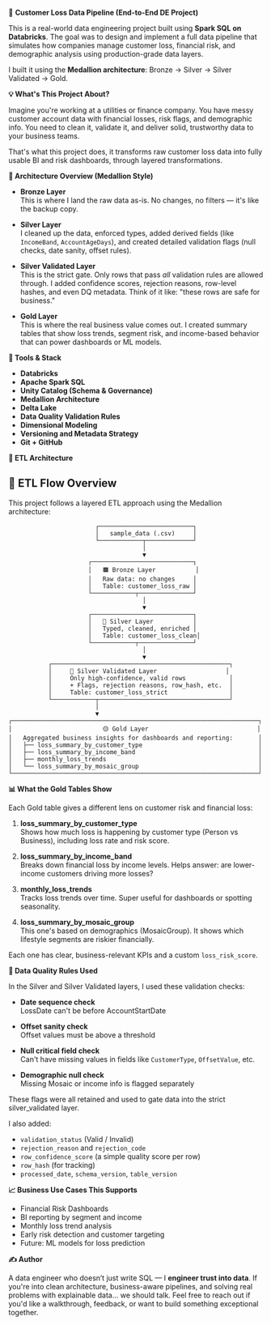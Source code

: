 🧾 **Customer Loss Data Pipeline (End-to-End DE Project)**

This is a real-world data engineering project built using **Spark SQL on Databricks**. The goal was to design and implement a full data pipeline that simulates how companies manage customer loss, financial risk, and demographic analysis using production-grade data layers.

I built it using the **Medallion architecture**: Bronze → Silver → Silver Validated → Gold.

**💡 What's This Project About?**

Imagine you're working at a utilities or finance company. You have messy customer account data with financial losses, risk flags, and demographic info. You need to clean it, validate it, and deliver solid, trustworthy data to your business teams.

That's what this project does, it transforms raw customer loss data into fully usable BI and risk dashboards, through layered transformations.

**🧱 Architecture Overview (Medallion Style)**

- **Bronze Layer**  
  This is where I land the raw data as-is. No changes, no filters — it's like the backup copy.

- **Silver Layer**  
  I cleaned up the data, enforced types, added derived fields (like `IncomeBand`, `AccountAgeDays`), and created detailed validation flags (null checks, date sanity, offset rules).

- **Silver Validated Layer**  
  This is the strict gate. Only rows that pass *all* validation rules are allowed through. I added confidence scores, rejection reasons, row-level hashes, and even DQ metadata. Think of it like: "these rows are safe for business."

- **Gold Layer**  
  This is where the real business value comes out. I created summary tables that show loss trends, segment risk, and income-based behavior that can power dashboards or ML models.

**🧰 Tools & Stack**

- **Databricks**
- **Apache Spark SQL**
- **Unity Catalog (Schema & Governance)**
- **Medallion Architecture**
- **Delta Lake**
- **Data Quality Validation Rules**
- **Dimensional Modeling**
- **Versioning and Metadata Strategy**
- **Git + GitHub**

**📁 ETL Architecture**
## 🔄 ETL Flow Overview

This project follows a layered ETL approach using the Medallion architecture:

                            ┌──────────────────────────┐
                            │   sample_data (.csv)     │
                            └────────────┬─────────────┘
                                         │
                                         ▼
                          ┌────────────────────────────┐
                          │   🟫 Bronze Layer           │
                          │   Raw data: no changes     │
                          │   Table: customer_loss_raw │
                          └────────────┬───────────────┘
                                         │
                                         ▼
                          ┌────────────────────────────┐
                          │   🥈 Silver Layer           │
                          │   Typed, cleaned, enriched │
                          │   Table: customer_loss_clean│
                          └────────────┬───────────────┘
                                         │
                                         ▼
               ┌─────────────────────────────────────────────────┐
               │     🧪 Silver Validated Layer                   │
               │     Only high-confidence, valid rows            │
               │     + Flags, rejection reasons, row_hash, etc.  │
               │     Table: customer_loss_strict                 │
               └────────────┬────────────────────────────────────┘
                            │
                            ▼
    ┌────────────────────────────────────────────────────────────────────┐
    │                         🟡 Gold Layer                              │
    │   Aggregated business insights for dashboards and reporting:       │
    │   ├── loss_summary_by_customer_type                                │
    │   ├── loss_summary_by_income_band                                  │
    │   ├── monthly_loss_trends                                          │
    │   └── loss_summary_by_mosaic_group                                 │
    └────────────────────────────────────────────────────────────────────┘


**📊 What the Gold Tables Show**

Each Gold table gives a different lens on customer risk and financial loss:

1. **loss_summary_by_customer_type**  
   Shows how much loss is happening by customer type (Person vs Business), including loss rate and risk score.

2. **loss_summary_by_income_band**  
   Breaks down financial loss by income levels. Helps answer: are lower-income customers driving more losses?

3. **monthly_loss_trends**  
   Tracks loss trends over time. Super useful for dashboards or spotting seasonality.

4. **loss_summary_by_mosaic_group**  
   This one's based on demographics (MosaicGroup). It shows which lifestyle segments are riskier financially.

Each one has clear, business-relevant KPIs and a custom `loss_risk_score`.

**🧪 Data Quality Rules Used**

In the Silver and Silver Validated layers, I used these validation checks:

- **Date sequence check**  
  LossDate can't be before AccountStartDate

- **Offset sanity check**  
  Offset values must be above a threshold

- **Null critical field check**  
  Can't have missing values in fields like `CustomerType`, `OffsetValue`, etc.

- **Demographic null check**  
  Missing Mosaic or income info is flagged separately

These flags were all retained and used to gate data into the strict silver_validated layer.

I also added:
- `validation_status` (Valid / Invalid)
- `rejection_reason` and `rejection_code`
- `row_confidence_score` (a simple quality score per row)
- `row_hash` (for tracking)
- `processed_date`, `schema_version`, `table_version`


**📈 Business Use Cases This Supports**

- Financial Risk Dashboards
- BI reporting by segment and income
- Monthly loss trend analysis
- Early risk detection and customer targeting
- Future: ML models for loss prediction

**✍️ Author**

A data engineer who doesn’t just write SQL — I **engineer trust into data**.
If you're into clean architecture, business-aware pipelines, and solving real problems with explainable data... we should talk.
Feel free to reach out if you'd like a walkthrough, feedback, or want to build something exceptional together.



